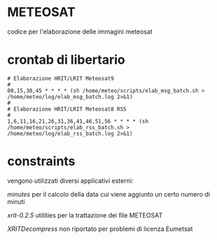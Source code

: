 # METEOSAT
codice per l'elaborazione delle immagini meteosat

# crontab di libertario

```
# Elaborazione HRIT/LRIT Meteosat­9
#
00,15,30,45 * * * * (sh /home/meteo/scripts/elab_msg_batch.sh > /home/meteo/log/elab_msg_batch.log 2>&1)
#
# Elaborazione HRIT/LRIT Meteosat­8 RSS
#
1,6,11,16,21,26,31,36,41,46,51,56 * * * * (sh /home/meteo/scripts/elab_rss_batch.sh > /home/meteo/log/elab_rss_batch.log 2>&1)

```
# constraints

vengono utilizzati diversi applicativi esterni:

_minutes_ per il calcolo della data cui viene aggiunto un certo numero di minuti

_xrit-0.2.5_ utilities per la trattazione dei file METEOSAT

_XRITDecompress_ non riportato per problemi di licenza Eumetsat
